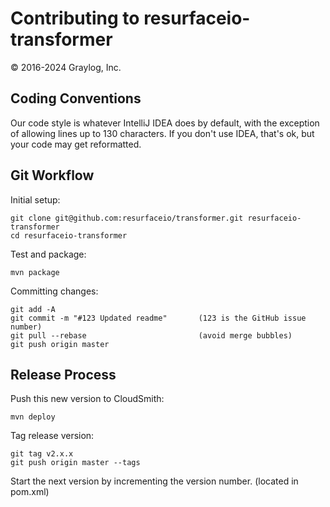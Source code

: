 # Contributing to resurfaceio-transformer
&copy; 2016-2024 Graylog, Inc.

## Coding Conventions

Our code style is whatever IntelliJ IDEA does by default, with the exception of allowing lines up to 130 characters.
If you don't use IDEA, that's ok, but your code may get reformatted.

## Git Workflow

Initial setup:

```
git clone git@github.com:resurfaceio/transformer.git resurfaceio-transformer
cd resurfaceio-transformer
```

Test and package:

```
mvn package
```

Committing changes:

```
git add -A
git commit -m "#123 Updated readme"       (123 is the GitHub issue number)
git pull --rebase                         (avoid merge bubbles)
git push origin master
```

## Release Process

Push this new version to CloudSmith:

```
mvn deploy
```

Tag release version:

```
git tag v2.x.x
git push origin master --tags
```

Start the next version by incrementing the version number. (located in pom.xml)

